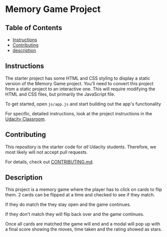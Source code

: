 # Memory Game Project

## Table of Contents

* [Instructions](#instructions)
* [Contributing](#contributing)
* [description](#description)

## Instructions

The starter project has some HTML and CSS styling to display a static version of the Memory Game project. You'll need to convert this project from a static project to an interactive one. This will require modifying the HTML and CSS files, but primarily the JavaScript file.

To get started, open `js/app.js` and start building out the app's functionality

For specific, detailed instructions, look at the project instructions in the [Udacity Classroom](https://classroom.udacity.com/me).

## Contributing

This repository is the starter code for _all_ Udacity students. Therefore, we most likely will not accept pull requests.

For details, check out [CONTRIBUTING.md](CONTRIBUTING.md).

## Description

This project is a memory game where the player has to click on cards to flip them. 2 cards can be flipped at a time and checked to see if they match.

If they do match the they stay open and the game continues.

If they don't match they will flip back over and the game continues.

Once all cards are matched the game will end and a modal will pop up with a final score showing the moves, time taken and the rating showed as stars.

